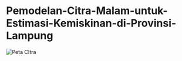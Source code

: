 # Pemodelan-Citra-Malam-untuk-Estimasi-Kemiskinan-di-Provinsi-Lampung
![Peta CItra](https://github.com/user-attachments/assets/793f2328-8cbe-4fe2-86ae-0544d10c1478)
